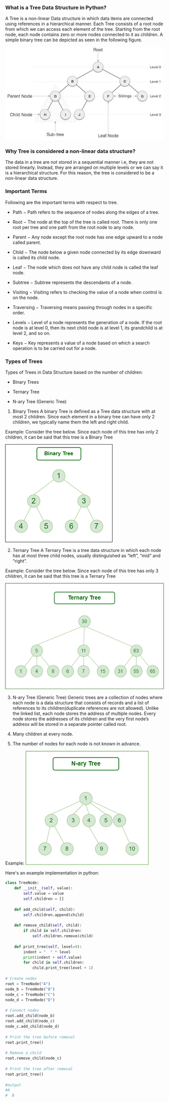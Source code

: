 ### What is a Tree Data Structure in Python?
A Tree is a non-linear Data structure in which data items are connected using references in a hierarchical manner. Each Tree consists of a root node from which we can access each element of the tree. Starting from the root node, each node contains zero or more nodes connected to it as children. A simple binary tree can be depicted as seen in the following figure.

![trees](../img/tree_data_structure.jpg)

### Why Tree is considered a non-linear data structure?
The data in a tree are not stored in a sequential manner i.e, they are not stored linearly. Instead, they are arranged on multiple levels or we can say it is a hierarchical structure. For this reason, the tree is considered to be a non-linear data structure.

### Important Terms
Following are the important terms with respect to tree.

* Path − Path refers to the sequence of nodes along the edges of a tree.

* Root − The node at the top of the tree is called root. There is only one root per tree and one path from the root node to any node.

* Parent − Any node except the root node has one edge upward to a node called parent.

* Child − The node below a given node connected by its edge downward is called its child node.

* Leaf − The node which does not have any child node is called the leaf node.

* Subtree − Subtree represents the descendants of a node.

* Visiting − Visiting refers to checking the value of a node when control is on the node.

* Traversing − Traversing means passing through nodes in a specific order.

* Levels − Level of a node represents the generation of a node. If the root node is at level 0, then its next child node is at level 1, its grandchild is at level 2, and so on.

* Keys − Key represents a value of a node based on which a search operation is to be carried out for a node.


### Types of Trees
Types of Trees in Data Structure based on the number of children:

* Binary Trees

* Ternary Tree

* N-ary Tree (Generic Tree)

1. Binary Trees
A binary Tree is defined as a Tree data structure with at most 2 children. Since each element in a binary tree can have only 2 children, we typically name them the left and right child.

Example:
Consider the tree below. Since each node of this tree has only 2 children, it can be said that this tree is a Binary Tree

![trees](../img/binary.png)

2. Ternary Tree
A Ternary Tree is a tree data structure in which each node has at most three child nodes, usually distinguished as “left”, “mid” and “right”.

Example:
Consider the tree below. Since each node of this tree has only 3 children, it can be said that this tree is a Ternary Tree

![trees](../img/ternary1.png)

3. N-ary Tree (Generic Tree)
Generic trees are a collection of nodes where each node is a data structure that consists of records and a list of references to its children(duplicate references are not allowed). Unlike the linked list, each node stores the address of multiple nodes. 
Every node stores the addresses of its children and the very first node’s address will be stored in a separate pointer called root.

 1. Many children at every node.
 2. The number of nodes for each node is not known in advance.

Example:
![trees](../img/Nary.png)

Here's an example implementation in python:
```python
class TreeNode:
    def __init__(self, value):
        self.value = value
        self.children = []

    def add_child(self, child):
        self.children.append(child)

    def remove_child(self, child):
        if child in self.children:
            self.children.remove(child)

    def print_tree(self, level=0):
        indent = "  " * level
        print(indent + self.value)
        for child in self.children:
            child.print_tree(level + 1)

# Create nodes
root = TreeNode("A")
node_b = TreeNode("B")
node_c = TreeNode("C")
node_d = TreeNode("D")

# Connect nodes
root.add_child(node_b)
root.add_child(node_c)
node_c.add_child(node_d)

# Print the tree before removal
root.print_tree()

# Remove a child
root.remove_child(node_c)

# Print the tree after removal
root.print_tree()

#output
#A
#  B
```